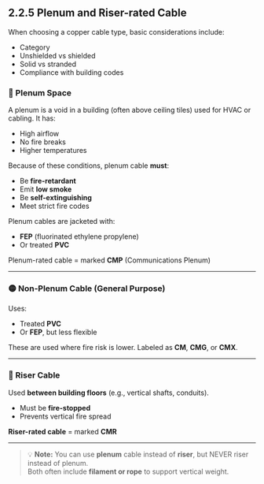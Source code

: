 ## 2.2.5 Plenum and Riser-rated Cable

When choosing a copper cable type, basic considerations include:
- Category
- Unshielded vs shielded
- Solid vs stranded
- Compliance with building codes

### 🔵 Plenum Space
A plenum is a void in a building (often above ceiling tiles) used for HVAC or cabling. It has:
- High airflow
- No fire breaks
- Higher temperatures

Because of these conditions, plenum cable **must**:
- Be **fire-retardant**
- Emit **low smoke**
- Be **self-extinguishing**
- Meet strict fire codes

Plenum cables are jacketed with:
- **FEP** (fluorinated ethylene propylene)
- Or treated **PVC**

Plenum-rated cable = marked **CMP** (Communications Plenum)

---

### 🟡 Non-Plenum Cable (General Purpose)
Uses:
- Treated **PVC**
- Or **FEP**, but less flexible

These are used where fire risk is lower. Labeled as **CM**, **CMG**, or **CMX**.

---

### 🔴 Riser Cable
Used **between building floors** (e.g., vertical shafts, conduits).
- Must be **fire-stopped**
- Prevents vertical fire spread

**Riser-rated cable** = marked **CMR**

---

> 💡 **Note:** You can use **plenum** cable instead of **riser**, but NEVER riser instead of plenum.  
> Both often include **filament or rope** to support vertical weight.

